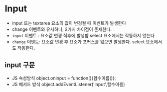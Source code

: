 # Input

* input 또는 textarea 요소의 값이 변경될 때 이벤트가 발생한다
* change 이벤트와 유사하나, 2가지 차이점이 존재한다.
* `input` 이벤트 : 요소값 변경 직후에 발생함
  select 요소에서는 작동하지 않는다
* `change` 이벤트: 요소값 변경 후 요소가 포커스를 잃으면 발생한다.
  select 요소에서도 작동한다.



## input 구문

* JS 속성방식
  object.oninput = function(){함수이름()};
* JS 메서드 방식
  object.addEventListener('input',함수이름)

